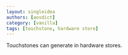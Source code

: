 ```yaml
---
layout: singleidea
authors: [aosdict]
category: [vanilla]
tags: [touchstone, hardware store]
---
```

Touchstones can generate in hardware stores.
